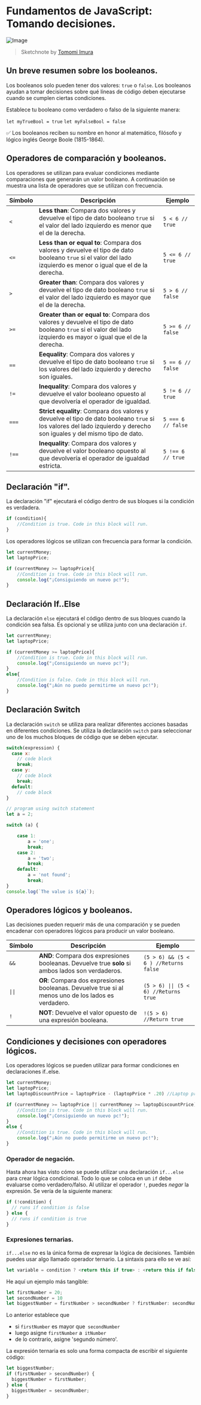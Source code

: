 # Fundamentos de JavaScript: Tomando decisiones.

![Image](js-decisions.png)
> Sketchnote by [Tomomi Imura](https://twitter.com/girlie_mac)

## Un breve resumen sobre los booleanos.

Los booleanos solo pueden tener dos valores: `true` o `false`. Los booleanos ayudan a tomar decisiones sobre qué líneas de código deben ejecutarse cuando se cumplen ciertas condiciones.

Establece tu booleano como verdadero o falso de la siguiente manera:

`let myTrueBool = true`
`let myFalseBool = false`

✅ Los booleanos reciben su nombre en honor al matemático, filósofo y lógico inglés George Boole (1815-1864).

## Operadores de comparación y booleanos.

Los operadores se utilizan para evaluar condiciones mediante comparaciones que generarán un valor booleano. A continuación se muestra una lista de operadores que se utilizan con frecuencia.

| Símbolo | Descripción                                                                                                                                                  | Ejemplo            |
| ------ | ------------------------------------------------------------------------------------------------------------------------------------------------------------- | ------------------ |
| `<`    | **Less than**: Compara dos valores y devuelve el tipo de dato booleano `true` si el valor del lado izquierdo es menor que el de la derecha.                              | `5 < 6 // true`    |
| `<=`   | **Less than or equal to**: Compara dos valores y devuelve el tipo de dato booleano `true` si el valor del lado izquierdo es menor o igual que el de la derecha.      | `5 <= 6 // true`   |
| `>`    | **Greater than**: Compara dos valores y devuelve el tipo de dato booleano `true` si el valor del lado izquierdo es mayor que el de la derecha.                         | `5 > 6 // false`   |
| `>=`   | **Greater than or equal to**: Compara dos valores y devuelve el tipo de dato booleano `true` si el valor del lado izquierdo es mayor o igual que el de la derecha. | `5 >= 6 // false`  |
| `==`  | **Eequality**: Compara dos valores y devuelve el tipo de dato booleano `true` si los valores del lado izquierdo y derecho son iguales.      | `5 == 6 // false` |
| `!=`  | **Inequality**: Compara dos valores y devuelve el valor booleano opuesto al que devolvería el operador de igualdad.                                    | `5 != 6 // true`  |
| `===`  | **Strict equality**: Compara dos valores y devuelve el tipo de dato booleano `true` si los valores del lado izquierdo y derecho son iguales y del mismo tipo de dato.       | `5 === 6 // false` |
| `!==`  | **Inequality**: Compara dos valores y devuelve el valor booleano opuesto al que devolvería el operador de igualdad estricta.                                    | `5 !== 6 // true`  |


## Declaración "if".

La declaración "if" ejecutará el código dentro de sus bloques si la condición es verdadera.

```javascript
if (condition){
    //Condition is true. Code in this block will run.
}
```

Los operadores lógicos se utilizan con frecuencia para formar la condición.

```javascript
let currentMoney;
let laptopPrice;

if (currentMoney >= laptopPrice){
    //Condition is true. Code in this block will run.
    console.log("¡Consiguiendo un nuevo pc!");
}
```

## Declaración If..Else

La declaración `else` ejecutará el código dentro de sus bloques cuando la condición sea falsa. Es opcional y se utiliza junto con una declaración `if`.

```javascript
let currentMoney;
let laptopPrice;

if (currentMoney >= laptopPrice){
    //Condition is true. Code in this block will run.
    console.log("¡Consiguiendo un nuevo pc!");
}
else{
    //Condition is false. Code in this block will run.
    console.log("¡Aún no puedo permitirme un nuevo pc!");
}
```

## Declaración Switch

La declaración `switch` se utiliza para realizar diferentes acciones basadas en diferentes condiciones. Se utiliza la declaración `switch` para seleccionar uno de los muchos bloques de código que se deben ejecutar.

```javascript
switch(expression) {
  case x:
    // code block
    break;
  case y:
    // code block
    break;
  default:
    // code block
}
```

```javascript
// program using switch statement
let a = 2;

switch (a) {

    case 1:
        a = 'one';
        break;
    case 2:
        a = 'two';
        break;
    default:
        a = 'not found';
        break;
}
console.log(`The value is ${a}`);
```

## Operadores lógicos y booleanos.

Las decisiones pueden requerir más de una comparación y se pueden encadenar con operadores lógicos para producir un valor booleano.

| Símbolo | Descripción                                                                                     | Ejemplo                                                                 |
| ------ | ----------------------------------------------------------------------------------------------- | ----------------------------------------------------------------------- |
| `&&`   | **AND**: Compara dos expresiones booleanas. Devuelve true **solo** si ambos lados son verdaderos. | `(5 > 6) && (5 < 6 ) //Returns false` |
| `\|\|` | **OR**: Compara dos expresiones booleanas. Devuelve true si al menos uno de los lados es verdadero.     | `(5 > 6) \|\| (5 < 6) //Returns true` |
| `!`    | **NOT**: Devuelve el valor opuesto de una expresión booleana.                             | `!(5 > 6) //Return true`         |

## Condiciones y decisiones con operadores lógicos.

Los operadores lógicos se pueden utilizar para formar condiciones en declaraciones if..else.

```javascript
let currentMoney;
let laptopPrice;
let laptopDiscountPrice = laptopPrice - (laptopPrice * .20) //Laptop price at 20 percent off

if (currentMoney >= laptopPrice || currentMoney >= laptopDiscountPrice){
    //Condition is true. Code in this block will run.
    console.log("¡Consiguiendo un nuevo pc!");
}
else {
    //Condition is true. Code in this block will run.
    console.log("¡Aún no puedo permitirme un nuevo pc!");
}
```

### Operador de negación.

Hasta ahora has visto cómo se puede utilizar una declaración `if...else` para crear lógica condicional. Todo lo que se coloca en un `if` debe evaluarse como verdadero/falso. Al utilizar el operador `!`, puedes _negar_ la expresión. Se vería de la siguiente manera:

```javascript
if (!condition) {
  // runs if condition is false
} else {
  // runs if condition is true
}
```

### Expresiones ternarias.

`if...else` no es la única forma de expresar la lógica de decisiones. También puedes usar algo llamado operador ternario. La sintaxis para ello se ve así:

```javascript
let variable = condition ? <return this if true> : <return this if false>
```

He aquí un ejemplo más tangible:

```javascript
let firstNumber = 20;
let secondNumber = 10
let biggestNumber = firstNumber > secondNumber ? firstNumber: secondNumber;
```

Lo anterior establece que
- si `firstNumber` es mayor que` secondNumber`
- luego asigne `firstNumber` a` itNumber`
- de lo contrario, asigne 'segundo número'.
  
La expresión ternaria es solo una forma compacta de escribir el siguiente código:

```javascript
let biggestNumber;
if (firstNumber > secondNumber) {
  biggestNumber = firstNumber;
} else {
  biggestNumber = secondNumber;
}
```